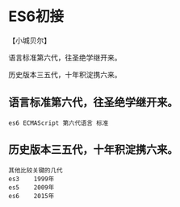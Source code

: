 # ES6初接
【小城贝尔】

语言标准第六代，往圣绝学继开来。

历史版本三五代，十年积淀携六来。

## 语言标准第六代，往圣绝学继开来。
    es6 ECMAScript 第六代语言 标准
## 历史版本三五代，十年积淀携六来。
    其他比较关键的几代
    es3    1999年
    es5    2009年
    es6    2015年